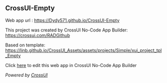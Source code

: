 ## CrossUI-Empty
Web app url : https://Dydy571.github.io/CrossUI-Empty

This project was created by CrossUI No-Code App Builder: https://crossui.com/RADGithub

Based on template: https://linb.github.io/CrossUI_Assets/assets/projects/Simple/xui_project_tpl_Empty

Click [here](https://crossui.com/RADGithub/#!from=github&owner=Dydy571&repo=CrossUI-Empty) to edit this web app in CrossUI No-Code App Builder

<i>Powered by [CrossUI](https://crossui.com)</i>

